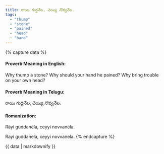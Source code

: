 ```yaml
---
title: రాయి గుద్దనేల, చెయ్యి నొవ్వనేల.
tags:
  - "thump"
  - "stone"
  - "pained"
  - "head"
  - "hand"
---
```


{% capture data %}
#### Proverb Meaning in English:
Why thump a stone? Why should your hand he pained?
Why bring trouble on your own head?

#### Proverb Meaning in Telugu:
రాయి గుద్దనేల, చెయ్యి నొవ్వనేల.

#### Romanization:
Rāyi guddanēla, ceyyi novvanēla.

Rayi guddanela, ceyyi novvanela.
{% endcapture %}

{{ data | markdownify }}

